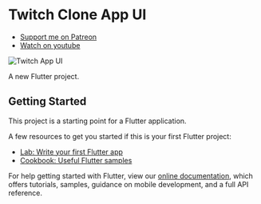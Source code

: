 # Twitch Clone App UI

- [Support me on Patreon](https://www.patreon.com/sopheamenvan?fan_landing=true)
- [Watch on youtube](https://youtu.be/1cK44kOvOaA)

![Twitch App UI](https://user-images.githubusercontent.com/16510597/176718295-c1952ead-d4e9-4ad6-8aa9-592e43d41fb5.jpeg)

A new Flutter project.

## Getting Started

This project is a starting point for a Flutter application.

A few resources to get you started if this is your first Flutter project:

- [Lab: Write your first Flutter app](https://flutter.dev/docs/get-started/codelab)
- [Cookbook: Useful Flutter samples](https://flutter.dev/docs/cookbook)

For help getting started with Flutter, view our
[online documentation](https://flutter.dev/docs), which offers tutorials,
samples, guidance on mobile development, and a full API reference.

